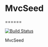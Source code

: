 # MvcSeed
======

[![Build Status](https://travis-ci.org/cpsa3/MvcSeed.svg)](https://travis-ci.org/cpsa3/MvcSeed)

MvcSeed
